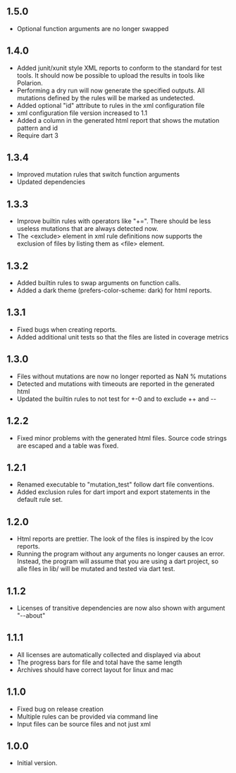 ## 1.5.0
 - Optional function arguments are no longer swapped

## 1.4.0
 - Added junit/xunit style XML reports to conform to the standard for test tools.
   It should now be possible to upload the results in tools like Polarion.
 - Performing a dry run will now generate the specified outputs. All mutations
   defined by the rules will be marked as undetected.
 - Added optional "id" attribute to rules in the xml configuration file
 - xml configuration file version increased to 1.1
 - Added a column in the generated html report that shows the mutation pattern and id
 - Require dart 3

## 1.3.4
 - Improved mutation rules that switch function arguments
 - Updated dependencies

## 1.3.3
 - Improve builtin rules with operators like "+=". There should be less useless mutations that are always detected now.
 - The \<exclude\> element in xml rule definitions now supports the exclusion of files by listing them as \<file\> element.

## 1.3.2
 - Added builtin rules to swap arguments on function calls.
 - Added a dark theme (prefers-color-scheme: dark) for html reports.

## 1.3.1
 - Fixed bugs when creating reports.
 - Added additional unit tests so that the files are listed in coverage metrics

## 1.3.0
 - Files without mutations are now no longer reported as NaN % mutations
 - Detected and mutations with timeouts are reported in the generated html
 - Updated the builtin rules to not test for +-0 and to exclude ++ and --

## 1.2.2
 - Fixed minor problems with the generated html files. Source code strings are escaped and a table was fixed.

## 1.2.1
 - Renamed executable to "mutation_test" follow dart file conventions.
 - Added exclusion rules for dart import and export statements in the default rule set.

## 1.2.0

- Html reports are prettier. The look of the files is inspired by the lcov reports.
- Running the program without any arguments no longer causes an error. Instead, the program
  will assume that you are using a dart project, so alle files in lib/ will be mutated and
  tested via dart test.

## 1.1.2

- Licenses of transitive dependencies are now also shown with argument "--about"

## 1.1.1

- All licenses are automatically collected and displayed via about
- The progress bars for file and total have the same length
- Archives should have correct layout for linux and mac


## 1.1.0

- Fixed bug on release creation
- Multiple rules can be provided via command line
- Input files can be source files and not just xml

## 1.0.0

- Initial version.
